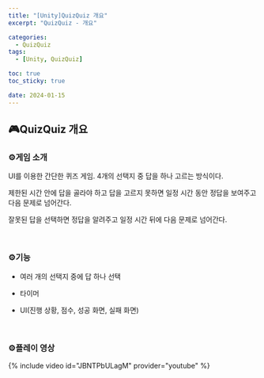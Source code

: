 ```yaml
---
title: "[Unity]QuizQuiz 개요"
excerpt: "QuizQuiz - 개요"

categories:
  - QuizQuiz
tags:
  - [Unity, QuizQuiz]

toc: true
toc_sticky: true

date: 2024-01-15
---
```


## 🎮QuizQuiz 개요
### ⚙️게임 소개
UI를 이용한 간단한 퀴즈 게임. 4개의 선택지 중 답을 하나 고르는 방식이다.

제한된 시간 안에 답을 골라야 하고 답을 고르지 못하면 일정 시간 동안 정답을 보여주고 다음 문제로 넘어간다.

잘못된 답을 선택하면 정답을 알려주고 일정 시간 뒤에 다음 문제로 넘어간다.

<br>

### ⚙️기능
* 여러 개의 선택지 중에 답 하나 선택

* 타이머

* UI(진행 상황, 점수, 성공 화면, 실패 화면)

<br>

### ⚙️플레이 영상

{% include video id="JBNTPbULagM" provider="youtube" %}

<br><br>
